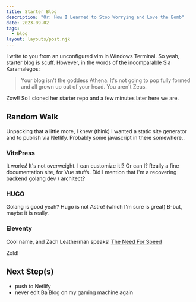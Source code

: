 ```yaml
---
title: Starter Blog
description: "Or: How I Learned to Stop Worrying and Love the Bomb"
date: 2023-09-02
tags:
  - blog
layout: layouts/post.njk
---
```



I write to you from an unconfigured vim in Windows Terminal.  So yeah, starter blog is scuff.
However, in the words of the incomparable Sia Karamalegos:

> Your blog isn't the goddess Athena. It's not going to pop fully formed and all grown up out of your head. You aren't Zeus.

Zow!!  So I cloned her starter repo and a few minutes later here we are.

## Random Walk

Unpacking that a little more, I knew (think) I wanted a static site generator and to publish via Netlify.
Probably some javascript in there somewhere..

### VitePress

It works!  It's not overweight.  I can customize it!?  Or can I?  Really a fine documentation site, for Vue stuffs.  Did I mention that I'm a recovering backend golang dev / architect?

### HUGO

Golang is good yeah?  Hugo is not Astro! (which I'm sure is great) B-but, maybe it is really.

### Eleventy

Cool name, and Zach Leatherman speaks! [The Need For Speed](https://thenewstack.io/the-need-for-speed-why-eleventy-leaves-bundlers-behind/)

Zold!

## Next Step(s)

* push to Netlify
* never edit Ba Blog on my gaming machine again
